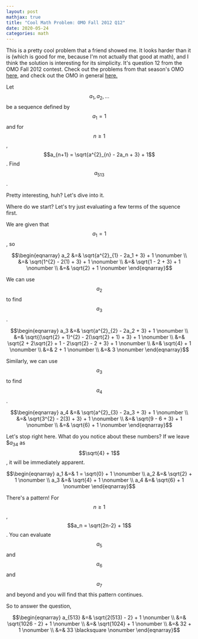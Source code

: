 ```yaml
---
layout: post
mathjax: true
title: "Cool Math Problem: OMO Fall 2012 Q12"
date: 2020-05-24
categories: math
---
```


This is a pretty cool problem that a friend showed me. It looks harder than it is (which is good for me, because I'm not actually that good at math), and I think the solution is interesting for its simplicity. It's question 12 from the OMO Fall 2012 contest. Check out the problems from that season's OMO [here](http://internetolympiad.org/archive/OMOFall12/OMOFall12Probs.pdf), and check out the OMO in general [here.](http://internetolympiad.org/)

Let $$a_1,a_2,...$$ be a sequence defined by $$a_1 = 1$$ and for $$n \geq 1$$, $$a_{n+1} = \sqrt{a^{2}_{n} - 2a_n + 3} + 1$$. Find $$a_{513}$$.

Pretty interesting, huh? Let's dive into it.

Where do we start? Let's try just evaluating a few terms of the squence first.

We are given that $$a_1 = 1$$, so

$$\begin{eqnarray} 
a_2 &=& \sqrt{a^{2}_{1} - 2a_1 + 3} + 1      \nonumber \\
  &=& \sqrt{1^{2} - 2(1) + 3} + 1 \nonumber \\
  &=& \sqrt{1 - 2 + 3} + 1 \nonumber \\
  &=& \sqrt{2} + 1 \nonumber
\end{eqnarray}$$

We can use $$a_2$$ to find $$a_3$$.

$$\begin{eqnarray} 
a_3 &=& \sqrt{a^{2}_{2} - 2a_2 + 3} + 1      \nonumber \\
  &=& \sqrt{(\sqrt{2} + 1)^{2} - 2(\sqrt{2} + 1) + 3} + 1 \nonumber \\
  &=& \sqrt{2 + 2\sqrt{2} + 1 - 2\sqrt{2} - 2 + 3} + 1 \nonumber \\
  &=& \sqrt{4} + 1 \nonumber \\
  &=& 2 + 1 \nonumber \\
  &=& 3 \nonumber
\end{eqnarray}$$

Similarly, we can use $$a_3$$ to find $$a_4$$.

$$\begin{eqnarray} 
a_4 &=& \sqrt{a^{2}_{3} - 2a_3 + 3} + 1      \nonumber \\
  &=& \sqrt{3^{2} - 2(3) + 3} + 1 \nonumber \\
  &=& \sqrt{9 - 6 + 3} + 1 \nonumber \\
  &=& \sqrt{6} + 1 \nonumber
\end{eqnarray}$$

Let's stop right here. What do you notice about these numbers? If we leave $$a_34$ as $$\sqrt{4} + 1$$, it will be immediately apparent.

$$\begin{eqnarray}
a_1 &=& 1 = \sqrt{0} + 1 \nonumber \\
a_2 &=& \sqrt{2} + 1 \nonumber \\
a_3 &=& \sqrt{4} + 1 \nonumber \\
a_4 &=& \sqrt{6} + 1 \nonumber
\end{eqnarray}$$

There's a pattern! For $$n \geq 1$$, $$a_n = \sqrt{2n-2} + 1$$. You can evaluate $$a_5$$ and $$a_6$$ and $$a_7$$ and beyond and you will find that this pattern continues.

So to answer the question, 

$$\begin{eqnarray}
a_{513} &=& \sqrt{2(513) - 2} + 1 \nonumber \\
   &=& \sqrt{1026 - 2} + 1 \nonumber \\
   &=& \sqrt{1024} + 1 \nonumber \\
   &=& 32 + 1 \nonumber \\
   &=& 33 \blacksquare \nonumber
\end{eqnarray}$$



